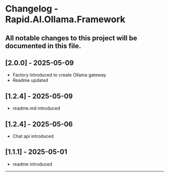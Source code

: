# Changelog - Rapid.AI.Ollama.Framework

All notable changes to this project will be documented in this file.
---
## [2.0.0] - 2025-05-09
- Factory introduced to create Ollama gateway<br/>
- Readme updated
## [1.2.4] - 2025-05-09
- readme.md introduced
## [1.2.4] - 2025-05-06
- Chat api introduced
## [1.1.1] - 2025-05-01
- readme introduced
---